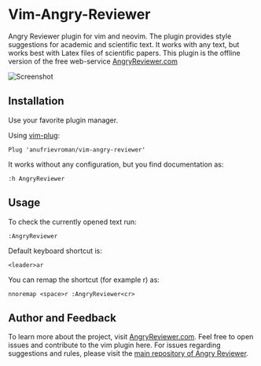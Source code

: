 # Vim-Angry-Reviewer

Angry Reviewer plugin for vim and neovim. The plugin provides style suggestions for academic and scientific text. It works with any text, but works best with Latex files of scientific papers.
This plugin is the offline version of the free web-service [AngryReviewer.com](https://www.angryreviewer.com)

![Screenshot](https://github.com/anufrievroman/vim-angry-reviewer/blob/main/screenshot.jpg)

## Installation

Use your favorite plugin manager.

Using [vim-plug](https://github.com/junegunn/vim-plug):

    Plug 'anufrievroman/vim-angry-reviewer'

It works without any configuration, but you find documentation as:

    :h AngryReviewer

## Usage

To check the currently opened text run:

    :AngryReviewer

Default keyboard shortcut is:

    <leader>ar

You can remap the shortcut (for example <space>r) as:

    nnoremap <space>r :AngryReviewer<cr>

## Author and Feedback

To learn more about the project, visit [AngryReviewer.com](https://www.angryreviewer.com). Feel free to open issues and contribute to the vim plugin here. For issues regarding suggestions and rules, please visit the [main repository of Angry Reviewer](https://github.com/anufrievroman/Angry-Reviewer).
